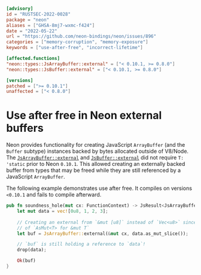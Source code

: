 ```toml
[advisory]
id = "RUSTSEC-2022-0028"
package = "neon"
aliases = ["GHSA-8mj7-wxmc-f424"]
date = "2022-05-22"
url = "https://github.com/neon-bindings/neon/issues/896"
categories = ["memory-corruption", "memory-exposure"]
keywords = ["use-after-free", "incorrect-lifetime"]

[affected.functions]
"neon::types::JsArrayBuffer::external" = ["< 0.10.1, >= 0.8.0"]
"neon::types::JsBuffer::external" = ["< 0.10.1, >= 0.8.0"]

[versions]
patched = [">= 0.10.1"]
unaffected = ["< 0.8.0"]
```

# Use after free in Neon external buffers

Neon provides functionality for creating JavaScript `ArrayBuffer` (and the `Buffer` subtype) instances backed by bytes allocated outside of V8/Node. The [`JsArrayBuffer::external`](https://docs.rs/neon/0.10.0/neon/types/struct.JsArrayBuffer.html#method.external) and [`JsBuffer::external`](https://docs.rs/neon/0.10.0/neon/types/struct.JsBuffer.html#method.external) did not require `T: 'static` prior to Neon `0.10.1`. This allowed creating an externally backed buffer from types that may be freed while they are still referenced by a JavaScript `ArrayBuffer`.

The following example demonstrates use after free. It compiles on versions `<0.10.1` and fails to compile afterward.

```rust
pub fn soundness_hole(mut cx: FunctionContext) -> JsResult<JsArrayBuffer> {
    let mut data = vec![0u8, 1, 2, 3];
    
    // Creating an external from `&mut [u8]` instead of `Vec<u8>` since there is a blanket impl
    // of `AsMut<T> for &mut T`
    let buf = JsArrayBuffer::external(&mut cx, data.as_mut_slice());

    // `buf` is still holding a reference to `data`!
    drop(data);

    Ok(buf)
}
```
